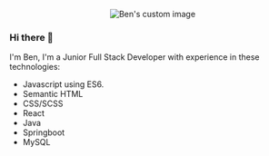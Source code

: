 
<p align="center">
  <img src="https://user-images.githubusercontent.com/88495283/150963649-03447520-2d52-4120-b16f-dcaa1b59dfd4.svg" alt="Ben's custom image"/>
</p>

### Hi there 👋

I'm Ben, I'm a Junior Full Stack Developer with experience in these technologies:
<br>
- Javascript using ES6.
- Semantic HTML
- CSS/SCSS
- React
- Java
- Springboot
- MySQL



<!--
**DaemonRen/DaemonRen** is a ✨ _special_ ✨ repository because its `README.md` (this file) appears on your GitHub profile.

Here are some ideas to get you started:

- 🔭 I’m currently working on ...
- 🌱 I’m currently learning ...
- 👯 I’m looking to collaborate on ...
- 🤔 I’m looking for help with ...
- 💬 Ask me about ...
- 📫 How to reach me: ...
- 😄 Pronouns: ...
- ⚡ Fun fact: ...
-->
